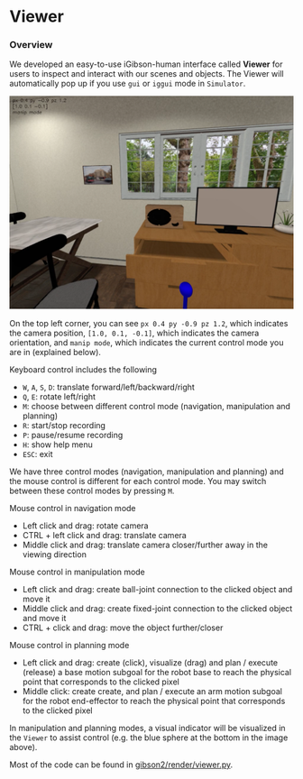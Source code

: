 # Viewer

### Overview

We developed an easy-to-use iGibson-human interface called **Viewer** for users to inspect and interact with our scenes and objects. The Viewer will automatically pop up if you use `gui` or `iggui` mode in `Simulator`.

![viewer.png](images/viewer.png)

On the top left corner, you can see `px 0.4 py -0.9 pz 1.2`, which indicates the camera position, `[1.0, 0.1, -0.1]`, which indicates the camera orientation, and `manip mode`, which indicates the current control mode you are in (explained below).

Keyboard control includes the following
- `W`, `A`, `S`, `D`: translate forward/left/backward/right
- `Q`, `E`: rotate left/right
- `M`: choose between different control mode (navigation, manipulation and planning)
- `R`: start/stop recording
- `P`: pause/resume recording
- `H`: show help menu
- `ESC`: exit

We have three control modes (navigation, manipulation and planning) and the mouse control is different for each control mode. You may switch between these control modes by pressing `M`.

Mouse control in navigation mode
- Left click and drag: rotate camera
- CTRL + left click and drag: translate camera
- Middle click and drag: translate camera closer/further away in the viewing direction

Mouse control in manipulation mode
- Left click and drag: create ball-joint connection to the clicked object and move it
- Middle click and drag: create fixed-joint connection to the clicked object and move it
- CTRL + click and drag: move the object further/closer

Mouse control in planning mode
- Left click and drag: create (click), visualize (drag) and plan / execute (release) a base motion subgoal for the robot base to reach the physical point that corresponds to the clicked pixel
- Middle click: create create, and plan / execute an arm motion subgoal for the robot end-effector to reach the physical point that corresponds to the clicked pixel

In manipulation and planning modes, a visual indicator will be visualized in the `Viewer` to assist control (e.g. the blue sphere at the bottom in the image above).

Most of the code can be found in [gibson2/render/viewer.py](https://github.com/StanfordVL/iGibson/tree/master/gibson2/render/viewer.py).
